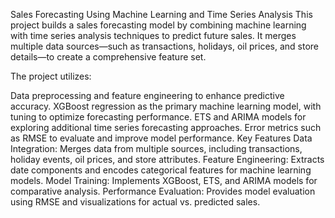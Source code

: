 Sales Forecasting Using Machine Learning and Time Series Analysis
This project builds a sales forecasting model by combining machine learning with time series analysis techniques to predict future sales. It merges multiple data sources—such as transactions, holidays, oil prices, and store details—to create a comprehensive feature set.

The project utilizes:

Data preprocessing and feature engineering to enhance predictive accuracy.
XGBoost regression as the primary machine learning model, with tuning to optimize forecasting performance.
ETS and ARIMA models for exploring additional time series forecasting approaches.
Error metrics such as RMSE to evaluate and improve model performance.
Key Features
Data Integration: Merges data from multiple sources, including transactions, holiday events, oil prices, and store attributes.
Feature Engineering: Extracts date components and encodes categorical features for machine learning models.
Model Training: Implements XGBoost, ETS, and ARIMA models for comparative analysis.
Performance Evaluation: Provides model evaluation using RMSE and visualizations for actual vs. predicted sales.
